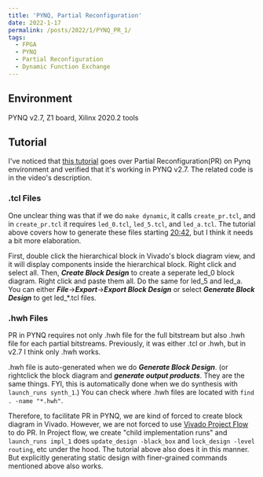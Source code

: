 ```yaml
---
title: 'PYNQ, Partial Reconfiguration'
date: 2022-1-17
permalink: /posts/2022/1/PYNQ_PR_1/
tags:
  - FPGA
  - PYNQ
  - Partial Reconfiguration
  - Dynamic Function Exchange
---
```


## Environment
PYNQ v2.7, Z1 board, Xilinx 2020.2 tools 

## Tutorial
I've noticed that [this tutorial](https://youtu.be/sgjPbaguWCg)
goes over Partial Reconfiguration(PR) on Pynq environment and verified that it's working in PYNQ v2.7.
The related code is in the video's description.

### .tcl Files
One unclear thing was that if we do `make dynamic`, it calls `create_pr.tcl`, and in `create_pr.tcl`
it requires `led_0.tcl`, `led_5.tcl`, and `led_a.tcl`. The tutorial above covers how to generate
these files starting [20:42](https://youtu.be/sgjPbaguWCg?t=1242), but I think it needs a bit more elaboration.

First, double click the hierarchical block in Vivado's block diagram view, 
and it will display components inside the hierarchical block.
Right click and select all. Then, ***Create Block Design*** to create a seperate led_0 block diagram.
Right click and paste them all. Do the same for led_5 and led_a.
You can either ***File***&#8594;***Export***&#8594;***Export Block Design*** or
select ***Generate Block Design*** to get led_\*.tcl files.

### .hwh Files
PR in PYNQ requires not only .hwh file for the full bitstream but also .hwh file for each
partial bitstreams. Previously, it was either .tcl or .hwh, but in v2.7 I think only .hwh works.

.hwh file is auto-generated when we do ***Generate Block Design***.
(or rightclick the block diagram and ***generate output products***. They 
are the same things. FYI, this is automatically done when we do synthesis with `launch_runs synth_1`.)
You can check where .hwh files are located with `find . -name "*.hwh"`.

Therefore, to facilitate PR in PYNQ, we are kind of forced to create block diagram in Vivado.
However, we are not forced to use [Vivado Project Flow](https://www.xilinx.com/content/dam/xilinx/support/documentation/sw_manuals/xilinx2020_2/ug909-vivado-partial-reconfiguration.pdf#page=73)
to do PR. In Project flow, we create "child implementation runs" and `launch_runs impl_1` does
`update_design -black_box` and `lock_design -level routing`, etc under the hood.
The tutorial above also does it in this manner.
But explicitly generating static design with finer-grained commands mentioned above also works.
